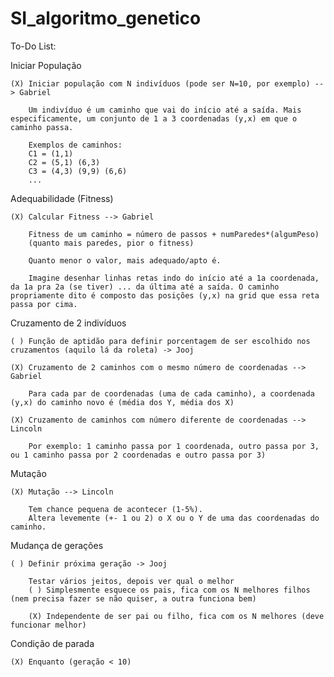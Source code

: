# SI_algoritmo_genetico

To-Do List:

Iniciar População
	
	(X) Iniciar população com N indivíduos (pode ser N=10, por exemplo) --> Gabriel
	
		Um indivíduo é um caminho que vai do início até a saída. Mais especificamente, um conjunto de 1 a 3 coordenadas (y,x) em que o caminho passa.
		
		Exemplos de caminhos:
		C1 = (1,1)
		C2 = (5,1) (6,3)
		C3 = (4,3) (9,9) (6,6)
		...

Adequabilidade (Fitness)

	(X) Calcular Fitness --> Gabriel
	
		Fitness de um caminho = número de passos + numParedes*(algumPeso)
		(quanto mais paredes, pior o fitness)

		Quanto menor o valor, mais adequado/apto é.

		Imagine desenhar linhas retas indo do início até a 1a coordenada, da 1a pra 2a (se tiver) ... da última até a saída. O caminho propriamente dito é composto das posições (y,x) na grid que essa reta passa por cima.
	
Cruzamento de 2 indivíduos

	( ) Função de aptidão para definir porcentagem de ser escolhido nos cruzamentos (aquilo lá da roleta) -> Jooj
	
	(X) Cruzamento de 2 caminhos com o mesmo número de coordenadas --> Gabriel
	
		Para cada par de coordenadas (uma de cada caminho), a coordenada (y,x) do caminho novo é (média dos Y, média dos X)
		
	(X) Cruzamento de caminhos com número diferente de coordenadas --> Lincoln
	
		Por exemplo: 1 caminho passa por 1 coordenada, outro passa por 3, ou 1 caminho passa por 2 coordenadas e outro passa por 3)
	
Mutação

	(X) Mutação --> Lincoln
	
		Tem chance pequena de acontecer (1-5%).
		Altera levemente (+- 1 ou 2) o X ou o Y de uma das coordenadas do caminho.
	
Mudança de gerações

	( ) Definir próxima geração -> Jooj
	
		Testar vários jeitos, depois ver qual o melhor
		( ) Simplesmente esquece os pais, fica com os N melhores filhos (nem precisa fazer se não quiser, a outra funciona bem)
		
		(X) Independente de ser pai ou filho, fica com os N melhores (deve funcionar melhor)
	
Condição de parada

	(X) Enquanto (geração < 10)
